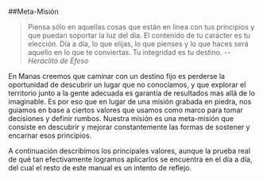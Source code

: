 ##Meta-Misión
> Piensa sólo en aquellas cosas que están en línea
con tus principios y que puedan soportar la luz del día. 
El contenido de tu carácter es tu elección. 
Día a día, lo que elijas, lo que pienses y lo que haces 
será aquello en lo que te conviertas. 
Tu integridad es tu destino.
> --<cite>Heráclito de Éfeso</cite>

En Manas creemos que caminar con un destino fijo es perderse la oportunidad de descubrir un lugar que no conocíamos, y que explorar el territorio junto a la gente adecuada es garantía de resultados mas allá de lo imaginable. Es por eso que en lugar de una misión grabada en piedra, nos guiamos en base a ciertos valores que usamos como marco para tomar decisiones y definir rumbos. Nuestra misión es una meta-misión que consiste en descubrir y mejorar constantemente las formas de sostener y encarnar esos principios.

A continuación describimos los principales valores, aunque la prueba real de qué tan efectivamente logramos aplicarlos se encuentra en el día a día, del cual el resto de este manual es un intento de reflejo.